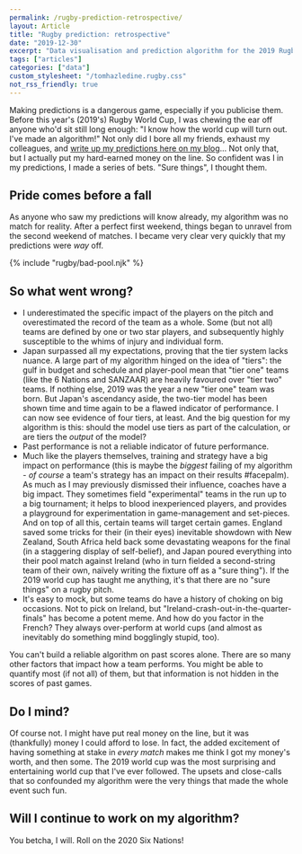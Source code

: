 ```yaml
---
permalink: /rugby-prediction-retrospective/
layout: Article
title: "Rugby prediction: retrospective"
date: "2019-12-30"
excerpt: "Data visualisation and prediction algorithm for the 2019 Rugby World Cup"
tags: ["articles"]
categories: ["data"]
custom_stylesheet: "/tomhazledine.rugby.css"
not_rss_friendly: true
---
```


Making predictions is a dangerous game, especially if you publicise them. Before this year's (2019's) Rugby World Cup, I was chewing the ear off anyone who'd sit still long enough: "I know how the world cup will turn out. I've made an algorithm!" Not only did I bore all my friends, exhaust my colleagues, and [write up my predictions here on my blog](https://www.tomhazledine.com/rugby-world-cup-predictions/)... Not only that, but I actually put my hard-earned money on the line. So confident was I in my predictions, I made a series of bets. "Sure things", I thought them.

## Pride comes before a fall

As anyone who saw my predictions will know already, my algorithm was no match for reality. After a perfect first weekend, things began to unravel from the second weekend of matches. I became very clear very quickly that my predictions were _way_ off.

{% include "rugby/bad-pool.njk" %}

## So what went wrong?

-   I underestimated the specific impact of the players on the pitch and overestimated the record of the team as a whole. Some (but not all) teams are defined by one or two star players, and subsequently highly susceptible to the whims of injury and individual form.
-   Japan surpassed all my expectations, proving that the tier system lacks nuance. A large part of my algorithm hinged on the idea of "tiers": the gulf in budget and schedule and player-pool mean that "tier one" teams (like the 6 Nations and SANZAAR) are heavily favoured over "tier two" teams. If nothing else, 2019 was the year a new "tier one" team was born. But Japan's ascendancy aside, the two-tier model has been shown time and time again to be a flawed indicator of performance. I can now see evidence of four tiers, at least. And the big question for my algorithm is this: should the model use tiers as part of the calculation, or are tiers the _output_ of the model?
-   Past performance is not a reliable indicator of future performance.
-   Much like the players themselves, training and strategy have a big impact on performance (this is maybe the _biggest_ failing of my algorithm - _of course_ a team's strategy has an impact on their results #facepalm). As much as I may previously dismissed their influence, coaches have a big impact. They sometimes field "experimental" teams in the run up to a big tournament; it helps to blood inexperienced players, and provides a playground for experimentation in game-management and set-pieces. And on top of all this, certain teams will target certain games. England saved some tricks for their (in their eyes) inevitable showdown with New Zealand, South Africa held back some devastating weapons for the final (in a staggering display of self-belief), and Japan poured everything into their pool match against Ireland (who in turn fielded a second-string team of their own, naïvely writing the fixture off as a "sure thing"). If the 2019 world cup has taught me anything, it's that there are no "sure things" on a rugby pitch.
-   It's easy to mock, but some teams do have a history of choking on big occasions. Not to pick on Ireland, but "Ireland-crash-out-in-the-quarter-finals" has become a potent meme. And how do you factor in the French? They always over-perform at world cups (and almost as inevitably do something mind bogglingly stupid, too).

You can't build a reliable algorithm on past scores alone. There are so many other factors that impact how a team performs. You might be able to quantify most (if not all) of them, but that information is not hidden in the scores of past games.

## Do I mind?

Of course not. I might have put real money on the line, but it was (thankfully) money I could afford to lose. In fact, the added excitement of having something at stake in _every match_ makes me think I got my money's worth, and then some. The 2019 world cup was the most surprising and entertaining world cup that I've ever followed. The upsets and close-calls that so confounded my algorithm were the very things that made the whole event such fun.

## Will I continue to work on my algorithm?

You betcha, I will. Roll on the 2020 Six Nations!
